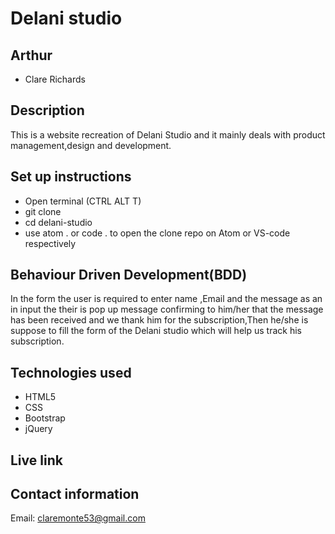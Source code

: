 # Delani studio

## Arthur

* Clare Richards

## Description

This is a website recreation of Delani Studio and it mainly deals with product management,design and development.

## Set up instructions

* Open terminal (CTRL ALT T)
* git clone
* cd delani-studio
* use atom . or code . to open the clone repo on Atom or VS-code respectively

## Behaviour Driven Development(BDD)

In the form the user is required to enter name ,Email and the message as an in input the their is pop up message confirming to him/her that the message has been received and we thank him for the subscription,Then he/she is suppose to fill the form of the Delani studio which will help us track his subscription.

## Technologies used

* HTML5
* CSS
* Bootstrap
* jQuery

## Live link


##  Contact information

Email: claremonte53@gmail.com